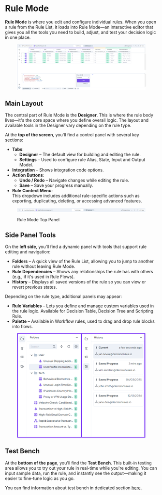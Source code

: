# Rule Mode

**Rule Mode** is where you edit and configure individual rules. When you open a rule from the Rule List, it loads into Rule Mode—an interactive editor that gives you all the tools you need to build, adjust, and test your decision logic in one place.

<figure><img src="../.gitbook/assets/image (369).png" alt=""><figcaption></figcaption></figure>

## Main Layout

The central part of Rule Mode is the **Designer**. This is where the rule body lives—it's the core space where you define overall logic. The layout and available tools in the Designer vary depending on the rule type.

At the **top of the screen**, you'll find a control panel with several key sections:

* **Tabs**:
  * **Designer** – The default view for building and editing the rule.
  * **Settings** – Used to configure rule Alias, State, Input and Output Model.
* **Integration** – Shows integration code options.
* **Action Buttons**:
  * **Undo / Redo** – Navigate changes while editing the rule.
  * **Save** – Save your progress manually.
* **Rule Context Menu**:\
  This dropdown includes additional rule-specific actions such as exporting, duplicating, deleting, or accessing advanced features.

<figure><img src="../.gitbook/assets/rule_mode_top_panel.png" alt=""><figcaption><p>Rule Mode Top Panel</p></figcaption></figure>

## Side Panel Tools

On the **left side**, you’ll find a dynamic panel with tools that support rule editing and navigation:

* **Folders** – A quick view of the Rule List, allowing you to jump to another rule without leaving Rule Mode.
* **Rule Dependencies** – Shows any relationships the rule has with others (e.g., if it's used in Rule Flows).
* **History** – Displays all saved versions of the rule so you can view or revert previous states.

Depending on the rule type, additional panels may appear:

* **Rule Variables** – Lets you define and manage custom variables used in the rule logic. Available for Decision Table, Decision Tree and Scripting Rule.&#x20;
* **Palette** – Available in Workflow rules, used to drag and drop rule blocks into flows.

<figure><img src="../.gitbook/assets/rule_mode_panels.png" alt="" width="524"><figcaption></figcaption></figure>

## Test Bench

At the **bottom of the page**, you'll find the **Test Bench**. This built-in testing area allows you to try out your rule in real-time while you're editing. You can input sample data, run the rule, and instantly see the output—making it easier to fine-tune logic as you go.

You can find information about test bench in dedicated section [here](common-rule-features/test-bench.md).&#x20;
